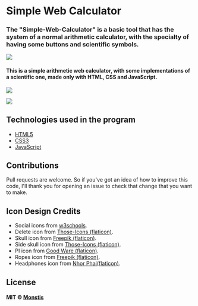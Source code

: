 # Simple Web Calculator

### The "Simple-Web-Calculator" is a basic tool that has the system of a normal arithmetic calculator, with the specialty of having some buttons and scientific symbols.

![](imgs/calculator_img.png)


#### This is a simple arithmetic web calculator, with some implementations of a scientific one, made only with HTML, CSS and JavaScript.

![](imgs/preview_img1.jpg)

![](imgs/preview_img2.jpg)


## Technologies used in the program

- [HTML5](https://developer.mozilla.org/en-US/docs/Web/HTML)
- [CSS3](https://www.w3.org/Style/CSS/Overview.en.html)
- [JavaScript](https://www.javascript.com/)


## Contributions

Pull requests are welcome. So if you've got an idea of how to improve this code, I'll thank you for opening an issue to check that change that you want to make.


## Icon Design Credits

- Social icons from [w3schools](https://www.w3schools.com/icons/fontawesome_icons_brand.asp).
- Delete icon from [Those-Icons (flaticon)](https://www.flaticon.com/authors/those-icons).
- Skull icon from [Freepik (flaticon)](https://www.flaticon.com/free-icon/skull_3554197).
- Side skull icon from [Those-Icons (flaticon)](https://www.flaticon.com/free-icon/skull_527056).
- PI icon from [Good Ware (flaticon)](https://www.flaticon.com/free-icon/pi_2532557?related_id=2532557&origin=search).
- Ropes icon from [Freepik (flaticon)](https://www.flaticon.com/free-icon/ropes_1382616).
- Headphones icon from [Nhor Phai(flaticon)](https://www.flaticon.com/free-icon/headphones_2590162?related_id=2590061&origin=search).


## License

#### MIT © [Monstis](https://github.com/Monstis1)
